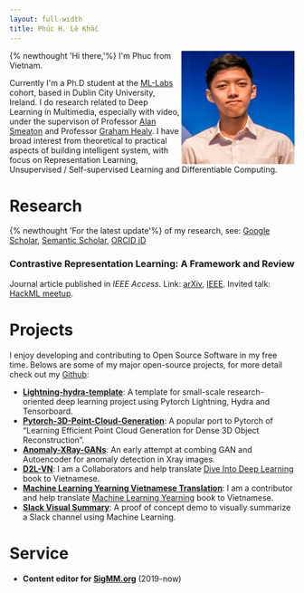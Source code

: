 ```yaml
---
layout: full-width
title: Phúc H. Lê Khắc
---
```


<img align="right" width="200" height="200" src="img/portrait.jpg">
{% newthought 'Hi there,'%} I'm Phuc from Vietnam.
 

Currently I'm a Ph.D student at the [ML-Labs](https://ml-labs.ie/) cohort, based in Dublin City University, Ireland.
I do research related to Deep Learning in Multimedia, especially with video, under the supervison of Professor [Alan Smeaton](https://www.computing.dcu.ie/~asmeaton/index.html) and Professor [Graham Healy](https://www.computing.dcu.ie/~ghealy/).
I have broad interest from theoretical to practical aspects of building intelligent system, with focus on Representation Learning, Unsupervised / Self-supervised Learning and Differentiable Computing.

# Research 

{% newthought 'For the latest update'%} of my research, see: [Google Scholar](https://scholar.google.com/citations?user=vkQF1egAAAAJ), [Semantic Scholar](https://www.semanticscholar.org/author/Phuc-H.-Le-Khac/1994194269), [ORCID iD](https://orcid.org/0000-0002-0504-5844)

### Contrastive Representation Learning: A Framework and Review

Journal article published in _IEEE Access_.
Link: [arXiv](https://arxiv.org/abs/2010.05113), [IEEE](https://ieeexplore.ieee.org/document/9226466).
Invited talk: [HackML meetup](https://www.youtube.com/watch?v=lFWJB1ig0e0).


# Projects

I enjoy developing and contributing to Open Source Software in my free time. Belows are some of my major open-source projects, for more detail check out my [Github](https://github.com/lkhphuc):

- [**Lightning-hydra-template**](https://github.com/lkhphuc/lightning-hydra-template): A template for small-scale research-oriented deep learning project using Pytorch Lightning, Hydra and Tensorboard.
- [**Pytorch-3D-Point-Cloud-Generation**](https://github.com/lkhphuc/pytorch-3d-point-cloud-generation): A popular port to Pytorch of “Learning Efficient Point Cloud Generation for Dense 3D Object Reconstruction”.
- [**Anomaly-XRay-GANs**](https://github.com/lkhphuc/Anomaly-XRay-GANs): An early attempt at combing GAN and Autoencoder for anomaly detection in Xray images.
- [**D2L-VN**](https://github.com/aivivn/d2l-vn): I am a Collaborators and help translate [Dive Into Deep Learning](https://www.d2l.ai/) book to Vietnamese.
- [**Machine Learning Yearning Vietnamese Translation**](https://github.com/aivivn/Machine-Learning-Yearning-Vietnamese-Translation): I am a contributor and help translate [Machine Learning Yearning](https://www.deeplearning.ai/machine-learning-yearning/) book to Vietnamese.
- [**Slack Visual Summary**](https://lkhphuc.com/slack-visual-summary/): A proof of concept demo to visually summarize a Slack channel using Machine Learning.


# Service

- **Content editor for [SigMM.org](http://sigmm.org)** (2019-now)
